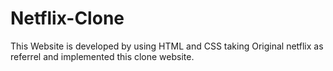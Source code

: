 # Netflix-Clone
This Website is developed by using HTML and CSS taking Original netflix as referrel and implemented this clone website.
